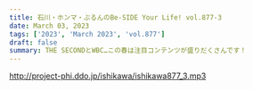 ```yaml
---
title: 石川・ホンマ・ぶるんのBe-SIDE Your Life! vol.877-3
date: March 03, 2023
tags: ['2023', 'March 2023', 'vol.877']
draft: false
summary: THE SECONDとWBC…この春は注目コンテンツが盛りだくさんです！
---
```


http://project-phi.ddo.jp/ishikawa/ishikawa877_3.mp3
